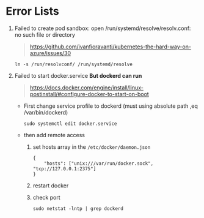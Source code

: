 # Error Lists

1. Failed to create pod sandbox: open /run/systemd/resolve/resolv.conf: no such file or directory

    >https://github.com/ivanfioravanti/kubernetes-the-hard-way-on-azure/issues/30

    ```
    ln -s /run/resolvconf/ /run/systemd/resolve
    ```

2. Failed to start docker.service **But dockerd can run**

    >https://docs.docker.com/engine/install/linux-postinstall/#configure-docker-to-start-on-boot
    
    - First change service profile to dockerd (must using absolute path ,eq /var/bin/dockerd)

        ```
        sudo systemctl edit docker.service
        ```

    - then add remote access

        1. set hosts array in the ```/etc/docker/daemon.json```

            ```
            {
                "hosts": ["unix:///var/run/docker.sock", "tcp://127.0.0.1:2375"]
            }
            ```

        2. restart docker

        3. check port

            ```
            sudo netstat -lntp | grep dockerd
            ```